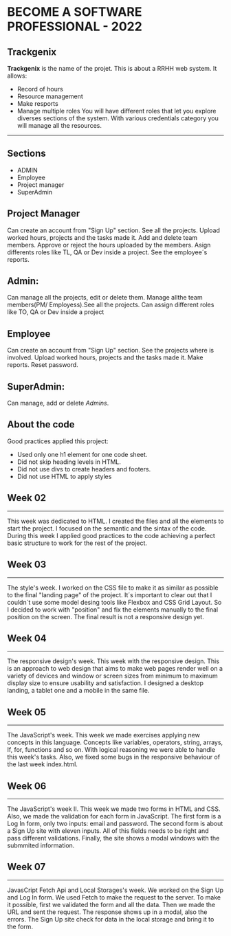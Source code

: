 # BECOME A SOFTWARE PROFESSIONAL - 2022
## Trackgenix

**Trackgenix** is the name of the projet. This is about a RRHH web system. It allows:
* Record of hours
* Resource management
* Make resports
* Manage multiple roles
You will have different roles that let you explore diverses sections of the system. With various credentials category you will manage all the resources.
-----------
## Sections
* ADMIN
* Employee
* Project manager
* SuperAdmin
## Project Manager
Can create an account from "Sign Up" section. See all the projects. Upload worked hours, projects and the tasks made it. 
Add and delete team members. Approve or reject the hours uploaded by the members.
Asign differents roles like TL, QA or Dev inside a project. See the employee´s reports.
## Admin:
Can manage all the projects, edit or delete them. Manage allthe team members(PM/ Employess).See all the projects. Can assign different roles like TO, QA or Dev inside a project
## Employee
Can create an account from "Sign Up" section. See the projects where is involved. Upload worked hours, projects and the tasks made it. Make reports. Reset password.
## SuperAdmin:
Can manage, add or delete *Admins*.
## About the code
Good practices applied this project:
* Used only one  h1 element for one code sheet.
* Did not skip heading levels in HTML.
* Did not use divs to create headers and footers.
* Did not use HTML to apply styles
## Week 02
---
This week was dedicated to HTML. I created the files and all the elements to start the project. I focused on the semantic and the sintax of the code. During this week I applied good practices to the code achieving a perfect basic  structure to work for the rest of the project.
## Week 03
---
The style's week. I worked on the CSS file to make it as similar as possible to the final "landing page" of the project. It´s important to clear out that I couldn´t use some model desing tools like Flexbox and CSS Grid Layout. So I decided to work with "position" and fix the elements manually to the final position on the screen. The final result is not a responsive design yet.
## Week 04
---
The responsive design's week. This week with the responsive design. This is an approach to web design that aims to make web pages render well on a variety of devices and window or screen sizes from minimum to maximum display size to ensure usability and satisfaction. I designed a desktop landing, a tablet one and a mobile in the same file.
## Week 05
---
The JavaScript's week. This week we made exercises applying new concepts in this language. Concepts like variables, operators, string, arrays, If, for, functions and so on. With logical reasoning we were able to handle this week's tasks. Also, we fixed some bugs in the responsive behaviour of the last week index.html.
## Week 06
---
The JavaScript's week II. This week we made two forms in HTML and CSS. Also, we made the validation for each form in JavaScript. The first form is a Log In form, only two inputs: email and password. The second form is about a Sign Up site with eleven inputs. All of this fields needs to be right and pass different validations. Finally, the site shows a modal windows with the submmited information. 
## Week 07
---
JavasCript Fetch Api and Local Storages's week. We worked on the Sign Up and Log In form. We used Fetch to make the request to the server. To make it possible, first we validated the form and all the data. Then we made the URL and sent the request. The response shows up in a modal, also the errors. The Sign Up site check for data in the local storage and bring it to the form.